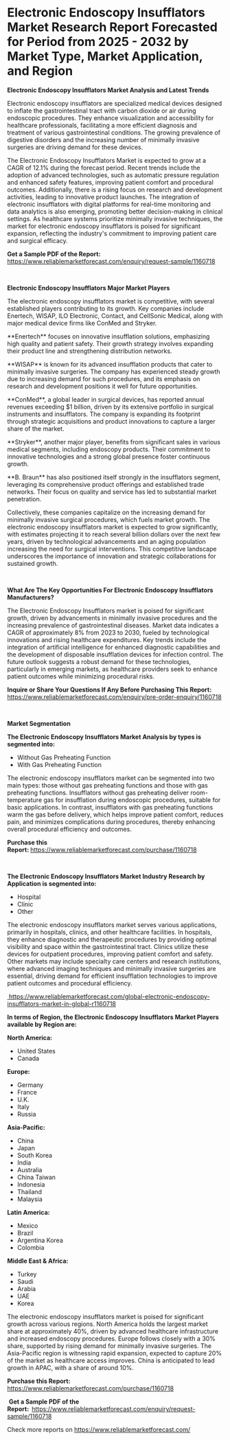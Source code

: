 <p><h1>Electronic Endoscopy Insufflators Market Research Report Forecasted for Period from 2025 -  2032 by Market Type, Market Application, and Region</h1></p><p><strong>Electronic Endoscopy Insufflators Market Analysis and Latest Trends</strong></p>
<p><p>Electronic endoscopy insufflators are specialized medical devices designed to inflate the gastrointestinal tract with carbon dioxide or air during endoscopic procedures. They enhance visualization and accessibility for healthcare professionals, facilitating a more efficient diagnosis and treatment of various gastrointestinal conditions. The growing prevalence of digestive disorders and the increasing number of minimally invasive surgeries are driving demand for these devices.</p><p>The Electronic Endoscopy Insufflators Market is expected to grow at a CAGR of 12.1% during the forecast period. Recent trends include the adoption of advanced technologies, such as automatic pressure regulation and enhanced safety features, improving patient comfort and procedural outcomes. Additionally, there is a rising focus on research and development activities, leading to innovative product launches. The integration of electronic insufflators with digital platforms for real-time monitoring and data analytics is also emerging, promoting better decision-making in clinical settings. As healthcare systems prioritize minimally invasive techniques, the market for electronic endoscopy insufflators is poised for significant expansion, reflecting the industry's commitment to improving patient care and surgical efficacy.</p></p>
<p><strong>Get a Sample PDF of the Report:&nbsp;</strong> <a href="https://www.reliablemarketforecast.com/enquiry/request-sample/1160718?utm_campaign=3108&utm_medium=2&utm_source=Github&utm_content=ia&utm_term=22032025&utm_id=electronic-endoscopy-insufflators">https://www.reliablemarketforecast.com/enquiry/request-sample/1160718</a></p>
<p>&nbsp;</p>
<p><strong>Electronic Endoscopy Insufflators Major Market Players</strong></p>
<p><p>The electronic endoscopy insufflators market is competitive, with several established players contributing to its growth. Key companies include Enertech, WISAP, ILO Electronic, Contact, and CellSonic Medical, along with major medical device firms like ConMed and Stryker.</p><p>**Enertech** focuses on innovative insufflation solutions, emphasizing high quality and patient safety. Their growth strategy involves expanding their product line and strengthening distribution networks.</p><p>**WISAP** is known for its advanced insufflation products that cater to minimally invasive surgeries. The company has experienced steady growth due to increasing demand for such procedures, and its emphasis on research and development positions it well for future opportunities.</p><p>**ConMed**, a global leader in surgical devices, has reported annual revenues exceeding $1 billion, driven by its extensive portfolio in surgical instruments and insufflators. The company is expanding its footprint through strategic acquisitions and product innovations to capture a larger share of the market.</p><p>**Stryker**, another major player, benefits from significant sales in various medical segments, including endoscopy products. Their commitment to innovative technologies and a strong global presence foster continuous growth.</p><p>**B. Braun** has also positioned itself strongly in the insufflators segment, leveraging its comprehensive product offerings and established trade networks. Their focus on quality and service has led to substantial market penetration.</p><p>Collectively, these companies capitalize on the increasing demand for minimally invasive surgical procedures, which fuels market growth. The electronic endoscopy insufflators market is expected to grow significantly, with estimates projecting it to reach several billion dollars over the next few years, driven by technological advancements and an aging population increasing the need for surgical interventions. This competitive landscape underscores the importance of innovation and strategic collaborations for sustained growth.</p></p>
<p>&nbsp;</p>
<p><strong>What Are The Key Opportunities For Electronic Endoscopy Insufflators Manufacturers?</strong></p>
<p><p>The Electronic Endoscopy Insufflators market is poised for significant growth, driven by advancements in minimally invasive procedures and the increasing prevalence of gastrointestinal diseases. Market data indicates a CAGR of approximately 8% from 2023 to 2030, fueled by technological innovations and rising healthcare expenditures. Key trends include the integration of artificial intelligence for enhanced diagnostic capabilities and the development of disposable insufflation devices for infection control. The future outlook suggests a robust demand for these technologies, particularly in emerging markets, as healthcare providers seek to enhance patient outcomes while minimizing procedural risks.</p></p>
<p><strong>Inquire or Share Your Questions If Any Before Purchasing This Report:</strong> <a href="https://www.reliablemarketforecast.com/enquiry/pre-order-enquiry/1160718?utm_campaign=3108&utm_medium=2&utm_source=Github&utm_content=ia&utm_term=22032025&utm_id=electronic-endoscopy-insufflators">https://www.reliablemarketforecast.com/enquiry/pre-order-enquiry/1160718</a></p>
<p>&nbsp;</p>
<p><strong>Market Segmentation</strong></p>
<p><strong>The Electronic Endoscopy Insufflators Market Analysis by types is segmented into:</strong></p>
<p><ul><li>Without Gas Preheating Function</li><li>With Gas Preheating Function</li></ul></p>
<p><p>The electronic endoscopy insufflators market can be segmented into two main types: those without gas preheating functions and those with gas preheating functions. Insufflators without gas preheating deliver room-temperature gas for insufflation during endoscopic procedures, suitable for basic applications. In contrast, insufflators with gas preheating functions warm the gas before delivery, which helps improve patient comfort, reduces pain, and minimizes complications during procedures, thereby enhancing overall procedural efficiency and outcomes.</p></p>
<p><strong>Purchase this Report:&nbsp;</strong><a href="https://www.reliablemarketforecast.com/purchase/1160718?utm_campaign=3108&utm_medium=2&utm_source=Github&utm_content=ia&utm_term=22032025&utm_id=electronic-endoscopy-insufflators">https://www.reliablemarketforecast.com/purchase/1160718</a></p>
<p>&nbsp;</p>
<p><strong>The Electronic Endoscopy Insufflators Market Industry Research by Application is segmented into:</strong></p>
<p><ul><li>Hospital</li><li>Clinic</li><li>Other</li></ul></p>
<p><p>The electronic endoscopy insufflators market serves various applications, primarily in hospitals, clinics, and other healthcare facilities. In hospitals, they enhance diagnostic and therapeutic procedures by providing optimal visibility and space within the gastrointestinal tract. Clinics utilize these devices for outpatient procedures, improving patient comfort and safety. Other markets may include specialty care centers and research institutions, where advanced imaging techniques and minimally invasive surgeries are essential, driving demand for efficient insufflation technologies to improve patient outcomes and procedural efficiency.</p></p>
<p><a href="https://www.reliablemarketforecast.com/global-electronic-endoscopy-insufflators-market-in-global-r1160718?utm_campaign=3108&utm_medium=2&utm_source=Github&utm_content=ia&utm_term=22032025&utm_id=electronic-endoscopy-insufflators">&nbsp;https://www.reliablemarketforecast.com/global-electronic-endoscopy-insufflators-market-in-global-r1160718</a></p>
<p><strong>In terms of Region, the Electronic Endoscopy Insufflators Market Players available by Region are:</strong></p>
<p>
    <p> <strong> North America: </strong>
        <ul>
            <li>United States</li>
            <li>Canada</li>
        </ul>
        </p> 
    <p> <strong> Europe: </strong>
        <ul>
            <li>Germany</li>
            <li>France</li>
            <li>U.K.</li>
            <li>Italy</li>
            <li>Russia</li>
        </ul>
        </p> 
    <p> <strong> Asia-Pacific: </strong>
        <ul>
            <li>China</li>
            <li>Japan</li>
            <li>South Korea</li>
            <li>India</li>
            <li>Australia</li>
            <li>China Taiwan</li>
            <li>Indonesia</li>
            <li>Thailand</li>
            <li>Malaysia</li>
        </ul>
        </p> 
    <p> <strong> Latin America: </strong>
        <ul>
            <li>Mexico</li>
            <li>Brazil</li>
            <li>Argentina Korea</li>
            <li>Colombia</li>
        </ul>
        </p> 
    <p> <strong> Middle East & Africa: </strong>
        <ul>
            <li>Turkey</li>
            <li>Saudi</li>
            <li>Arabia</li>
            <li>UAE</li>
            <li>Korea</li>
        </ul>
    </p>
    </p>
<p><p>The electronic endoscopy insufflators market is poised for significant growth across various regions. North America holds the largest market share at approximately 40%, driven by advanced healthcare infrastructure and increased endoscopy procedures. Europe follows closely with a 30% share, supported by rising demand for minimally invasive surgeries. The Asia-Pacific region is witnessing rapid expansion, expected to capture 20% of the market as healthcare access improves. China is anticipated to lead growth in APAC, with a share of around 10%.</p></p>
<p><strong>Purchase this Report: </strong><a href="https://www.reliablemarketforecast.com/purchase/1160718?utm_campaign=3108&utm_medium=2&utm_source=Github&utm_content=ia&utm_term=22032025&utm_id=electronic-endoscopy-insufflators">https://www.reliablemarketforecast.com/purchase/1160718</a></p>
<p>&nbsp;<strong>Get a Sample PDF of the Report:&nbsp;&nbsp;</strong><a href="https://www.reliablemarketforecast.com/enquiry/request-sample/1160718?utm_campaign=3108&utm_medium=2&utm_source=Github&utm_content=ia&utm_term=22032025&utm_id=electronic-endoscopy-insufflators">https://www.reliablemarketforecast.com/enquiry/request-sample/1160718</a></p>
<p><strong></strong></p>
<p>Check more reports on <a href="https://www.reliablemarketforecast.com/?utm_campaign=3108&utm_medium=2&utm_source=Github&utm_content=ia&utm_term=22032025&utm_id=electronic-endoscopy-insufflators">https://www.reliablemarketforecast.com/</a></p>